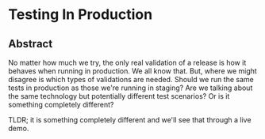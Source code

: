 # Testing In Production

## Abstract

No matter how much we try, the only real validation of a release is how it behaves when running in production. We all know that. But, where we might disagree is which types of validations are needed. Should we run the same tests in production as those we're running in staging? Are we talking about the same technology but potentially different test scenarios? Or is it something completely different?

TLDR; it is something completely different and we'll see that through a live demo.